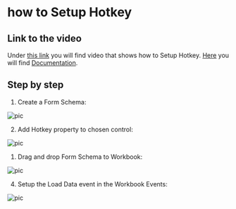 # how to Setup Hotkey

## Link to the video

Under [this link](https://profitbasedocs.blob.core.windows.net/videos/Accessibiblity%20-%20hotkeys.mp4) you will find video that shows how to Setup Hotkey. [Here](../hotkey.md) you will find [Documentation](../hotkey.md).
<br/>


## Step by step


1.  Create a Form Schema:

![pic](https://profitbasedocs.blob.core.windows.net/images/HThothey%20(1).png)

2. Add Hotkey property to chosen control:

![pic](https://profitbasedocs.blob.core.windows.net/images/HThothey%20(2).png)

1. Drag and drop Form Schema to Workbook:

![pic](https://profitbasedocs.blob.core.windows.net/images/HThothey%20(3).png)

4. Setup the Load Data event in the Workbook Events:

![pic](https://profitbasedocs.blob.core.windows.net/images/HThothey%20(4).png)